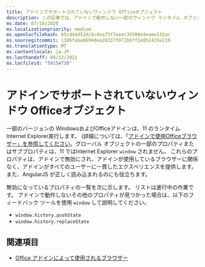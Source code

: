 ```yaml
---
title: アドインでサポートされていないウィンドウ Officeオブジェクト
description: この記事では、アドインで動作しない一部のウィンドウ ランタイム オブジェクトOfficeします。
ms.date: 07/10/2020
ms.localizationpriority: medium
ms.openlocfilehash: 65cdd4d53dcbcdea75f7eeec39300e4eaee132ac
ms.sourcegitcommit: 1306faba8694dea203373972b6ff2e852429a119
ms.translationtype: MT
ms.contentlocale: ja-JP
ms.lasthandoff: 09/12/2021
ms.locfileid: "59154738"
---
```

# <a name="window-objects-that-are-unsupported-in-office-add-ins"></a>アドインでサポートされていないウィンドウ Officeオブジェクト

一部のバージョンの WindowsおよびOfficeアドインは、11 のランタイムInternet Explorer実行します。 (詳細については、「[アドインで使用Officeブラウザー」を参照してください](../concepts/browsers-used-by-office-web-add-ins.md)。グローバル オブジェクトの一部のプロパティまたはサブプロパティは、11 ではInternet Explorer `window` されません。 これらのプロパティは、アドインで無効にされ、アドインが使用しているブラウザーに関係なく、アドインがすべてのユーザーに一貫したエクスペリエンスを提供します。 また、AngularJS が正しく読み込まれるのにも役立ちます。

無効になっているプロパティの一覧を次に示します。 リストは進行中の作業です。 アドインで動作しないその他のプロパティが見つかった場合は、以下のフィードバック ツールを使用 `window` して説明してください。

- `window.history.pushState`
- `window.history.replaceState`

## <a name="see-also"></a>関連項目

- [Office アドインによって使用されるブラウザー](../concepts/browsers-used-by-office-web-add-ins.md)